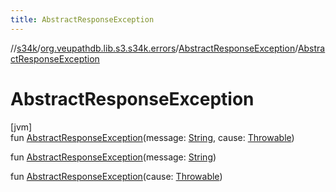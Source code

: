 ```yaml
---
title: AbstractResponseException
---
```

//[s34k](../../../index.html)/[org.veupathdb.lib.s3.s34k.errors](../index.html)/[AbstractResponseException](index.html)/[AbstractResponseException](-abstract-response-exception.html)



# AbstractResponseException



[jvm]\
fun [AbstractResponseException](-abstract-response-exception.html)(message: [String](https://kotlinlang.org/api/latest/jvm/stdlib/kotlin/-string/index.html), cause: [Throwable](https://kotlinlang.org/api/latest/jvm/stdlib/kotlin/-throwable/index.html))

fun [AbstractResponseException](-abstract-response-exception.html)(message: [String](https://kotlinlang.org/api/latest/jvm/stdlib/kotlin/-string/index.html))

fun [AbstractResponseException](-abstract-response-exception.html)(cause: [Throwable](https://kotlinlang.org/api/latest/jvm/stdlib/kotlin/-throwable/index.html))




